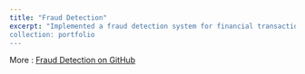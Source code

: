 ```yaml
---
title: "Fraud Detection"
excerpt: "Implemented a fraud detection system for financial transactions using machine learning. Successfully identified and flagged potentially fraudulent transactions, contributing to the security of financial systems.
collection: portfolio
---
```

More : [Fraud Detection on GitHub](https://github.com/Anusha1901/fraud_detection)
 
